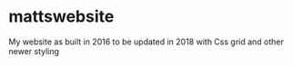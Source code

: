# mattswebsite
My website as built in 2016 to be updated in 2018 with Css grid and other newer styling
